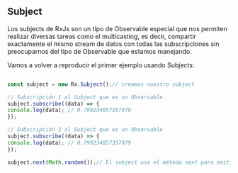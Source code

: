 ## Subject

Los subjects de RxJs son un tipo de Observable especial que nos permiten realizar diversas tareas como el multicasting, es decir, compartir exactamente el mismo stream de datos con todas las subscripciones sin preocuparnos del tipo de Observable que estamos manejando.

Vamos a volver a reproducir el primer ejemplo usando Subjects:

``` ts

const subject = new Rx.Subject();// creamos nuestro subject

// Subscripción 1 al Subject que es un Observable
subject.subscribe((data) => {
console.log(data); // 0.799234057357979
});

// Subscripción 2 al Subject que es un Observable
subject.subscribe((data) => {
console.log(data); // 0.799234057357979
});

subject.next(Math.random());// El subject usa el método next para emitir valores ya que también es un Observer.

```
